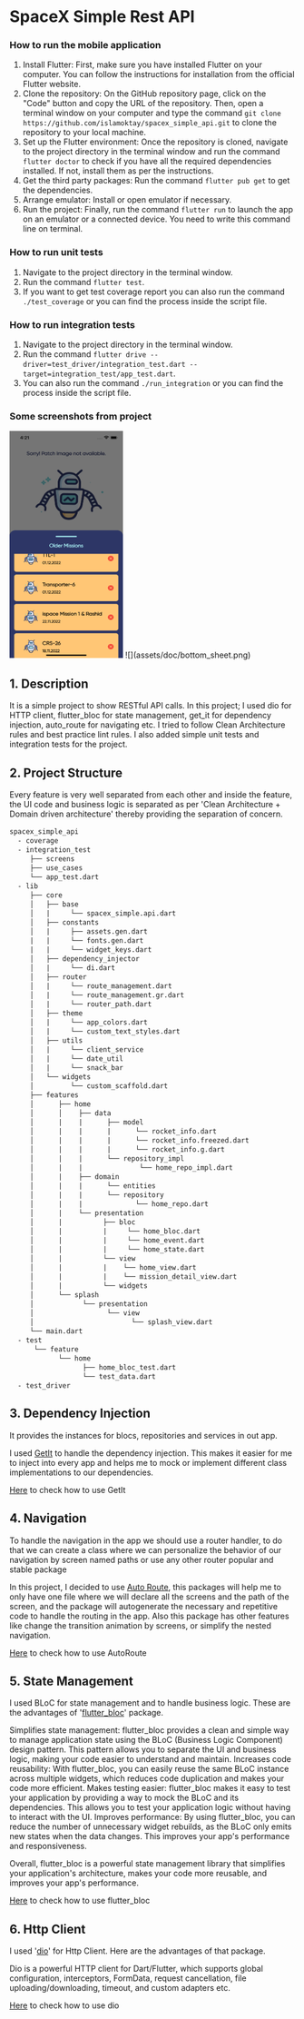 # SpaceX Simple Rest API

### How to run the mobile application

1. Install Flutter: First, make sure you have installed Flutter on your computer. You can follow the instructions for installation from the official Flutter website.
2. Clone the repository: On the GitHub repository page, click on the "Code" button and copy the URL of the repository. Then, open a terminal window on your computer and type the command ```git clone https://github.com/islamoktay/spacex_simple_api.git``` to clone the repository to your local machine.
3. Set up the Flutter environment: Once the repository is cloned, navigate to the project directory in the terminal window and run the command ```flutter doctor``` to check if you have all the required dependencies installed. If not, install them as per the instructions.
4. Get the third party packages: Run the command ```flutter pub get``` to get the dependencies.
5. Arrange emulator: Install or open emulator if necessary.
6. Run the project: Finally, run the command ```flutter run``` to launch the app on an emulator or a connected device.
You need to write this command line on terminal.

### How to run unit tests

1. Navigate to the project directory in the terminal window.
2. Run the command ```flutter test```.
3. If you want to get test coverage report you can also run the command ```./test_coverage``` or you can find the process inside the script file.

### How to run integration tests

1. Navigate to the project directory in the terminal window.
2. Run the command ```flutter drive --driver=test_driver/integration_test.dart --target=integration_test/app_test.dart```.
3. You can also run the command ```./run_integration``` or you can find the process inside the script file.

### Some screenshots from project
<img src="assets/doc/bottom_sheet.png" alt="" width="200" height="400" />
![](assets/doc/bottom_sheet.png)

## 1. Description

It is a simple project to show RESTful API calls. In this project; I used dio for HTTP client, flutter_bloc for state management, get_it for dependency injection, auto_route for navigating etc. I tried to follow Clean Architecture rules and best practice lint rules. I also added simple unit tests and integration tests for the project.

## 2. Project Structure

Every feature is very well separated from each other and inside the feature, the UI code and business logic is separated as per 'Clean Architecture + Domain driven architecture' thereby providing the separation of concern.

     
    spacex_simple_api
      - coverage
      - integration_test
         ├── screens
         ├── use_cases
         └── app_test.dart
      - lib
         ├── core
         │   ├── base
         │   |     └── spacex_simple.api.dart
         │   ├── constants
         │   |     ├── assets.gen.dart
         |   |     └── fonts.gen.dart
         |   |     └── widget_keys.dart
         │   ├── dependency_injector
         │   |     └── di.dart
         │   ├── router
         │   |     └── route_management.dart
         │   |     └── route_management.gr.dart
         │   |     └── router_path.dart
         │   ├── theme
         │   |     └── app_colors.dart
         │   |     └── custom_text_styles.dart
         │   ├── utils
         │   |     └── client_service
         │   |     └── date_util
         │   |     └── snack_bar
         │   └── widgets
         │         └── custom_scaffold.dart
         ├── features
         │      ├── home
         │      │    ├── data
         │      |    |      ├── model
         │      |    |      |      └── rocket_info.dart
         │      |    |      |      └── rocket_info.freezed.dart
         │      |    |      |      └── rocket_info.g.dart
         │      |    |      └── repository_impl
         │      |    |              └── home_repo_impl.dart
         │      |    ├── domain
         │      |    |      └── entities
         │      |    |      └── repository
         │      |    |             └── home_repo.dart
         │      |    └── presentation
         │      |          ├── bloc
         │      |          |     └── home_bloc.dart
         │      |          |     └── home_event.dart
         │      |          |     └── home_state.dart
         │      |          └── view
         │      |          |    └── home_view.dart     
         │      |          |    └── mission_detail_view.dart     
         │      |          └── widgets
         │      └── splash
         │            └── presentation
         │                  └── view
         │                        └── splash_view.dart     
         └── main.dart
      - test
          └── feature
                └── home
                      ├── home_bloc_test.dart
                      └── test_data.dart
      - test_driver

## 3. Dependency Injection

It provides the instances for blocs, repositories and services in out app.

I used [GetIt](https://pub.dev/packages/get_it) to handle the dependency injection. This makes it easier for me to inject into every app and helps me to mock or implement different class implementations to our dependencies.

[Here](https://pub.dev/packages/get_it#getting-started) to check how to use GetIt

## 4. Navigation

To handle the navigation in the app we should use a router handler, to do that we can create a class where we can personalize the behavior of our navigation by screen named paths or use any other router popular and stable package

In this project, I decided to use [Auto Route](https://pub.dev/packages/auto_route), this packages will help me to only have one file where we will declare all the screens and the path of the screen, and the package will autogenerate the necessary and repetitive code to handle the routing in the app. Also this package has other features like change the transition animation by screens, or simplify the nested navigation.

[Here](https://pub.dev/packages/auto_route#setup-and-usage) to check how to use AutoRoute

## 5. State Management

I used BLoC for state management and to handle business logic. These are the advantages of '[flutter_bloc](https://pub.dev/packages/flutter_bloc)' package.

Simplifies state management: flutter_bloc provides a clean and simple way to manage application state using the BLoC (Business Logic Component) design pattern. This pattern allows you to separate the UI and business logic, making your code easier to understand and maintain.
Increases code reusability: With flutter_bloc, you can easily reuse the same BLoC instance across multiple widgets, which reduces code duplication and makes your code more efficient.
Makes testing easier: flutter_bloc makes it easy to test your application by providing a way to mock the BLoC and its dependencies. This allows you to test your application logic without having to interact with the UI.
Improves performance: By using flutter_bloc, you can reduce the number of unnecessary widget rebuilds, as the BLoC only emits new states when the data changes. This improves your app's performance and responsiveness.

Overall, flutter_bloc is a powerful state management library that simplifies your application's architecture, makes your code more reusable, and improves your app's performance.

[Here](https://pub.dev/packages/flutter_bloc) to check how to use flutter_bloc

## 6. Http Client

I used '[dio](https://pub.dev/packages/hive)' for Http Client. Here are the advantages of that package.

Dio is a powerful HTTP client for Dart/Flutter, which supports global configuration, interceptors, FormData, request cancellation, file uploading/downloading, timeout, and custom adapters etc.

[Here](https://pub.dev/packages/dio) to check how to use dio